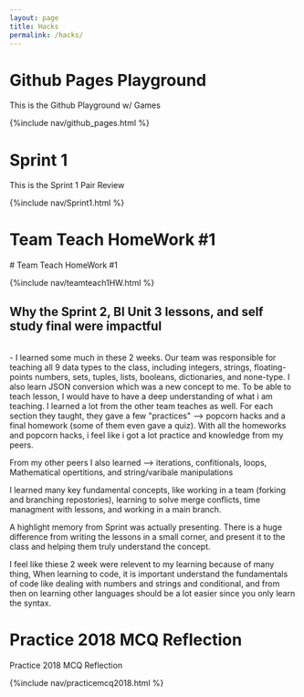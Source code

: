 ```yaml
---
layout: page
title: Hacks
permalink: /hacks/
---
```


# Github Pages Playground
<p>This is the Github Playground w/ Games</p>
{%include nav/github_pages.html %}

<br>

# Sprint 1
<p>This is the Sprint 1 Pair Review</p>
{%include nav/Sprint1.html %}

# Team Teach HomeWork #1
<p># Team Teach HomeWork #1</p>
{%include nav/teamteach1HW.html %}



## Why the Sprint 2, BI Unit 3 lessons, and self study final were impactful
<br>
- I learned some much in these 2 weeks. Our team was responsible for teaching all 9 data types to the class, including  integers, strings, floating-points numbers, sets, tuples, lists, booleans, dictionaries, and none-type. I also learn JSON conversion which was a new concept to me. To be able to teach lesson, I would have to have a deep understanding of what i am teaching. I learned a lot from the other team teaches as well. For each section they taught, they gave a few "practices" --> popcorn hacks and a final homework (some of them even gave a quiz). With all the homeworks and popcorn hacks, i feel like i got a lot practice and knowledge from my peers. 

From my other peers I also learned --> iterations, confitionals, loops, Mathematical opertitions, and string/varibale manipulations


I learned many key fundamental concepts, like working in a team (forking and branching repostories), learning to solve merge conflicts, time managment with lessons, and working in a main branch.

A highlight memory from Sprint was actually presenting. There is a huge difference from writing the lessons in a small corner, and present it to the class and helping them truly understand the concept. 

I feel like thiese 2 week were relevent to my learning because of many thing, When learning to code, it is important understand the fundamentals of code like dealing with numbers and strings and conditional, and from then on learning other languages should be a lot easier since you only learn the syntax.

# Practice 2018 MCQ Reflection
<p>Practice 2018 MCQ Reflection</p>
{%include nav/practicemcq2018.html %}


<script src="https://utteranc.es/client.js"
        repo="SoniDhenuva/soni_2025"
        issue-term="title"
        label="blogpost-comment"
        theme="github-light"
        crossorigin="anonymous"
        async>
</script>
